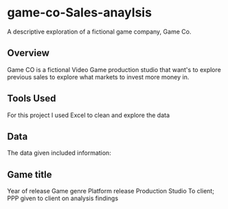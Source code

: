 # game-co-Sales-anaylsis

A descriptive exploration of a fictional game company, Game Co.

## Overview
Game CO is a fictional Video Game production studio that want's to explore previous sales to explore what markets to invest more money in.

## Tools Used
For this project I used Excel to clean and explore the data

## Data
The data given included information:

## Game title
Year of release
Game genre
Platform release
Production Studio
To client; PPP given to client on analysis findings
